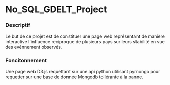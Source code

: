 # No_SQL_GDELT_Project

### Descriptif
Le but de ce projet est de constituer une page web représentant de manière
interactive l'influence reciproque de plusieurs pays sur leurs stabilité en vue
des evénnement observés.

### Foncitonnement
Une page web D3.js requettant sur une api python utilisant pymongo pour
requetter sur une base de donnée Mongodb tollérante à la panne.
